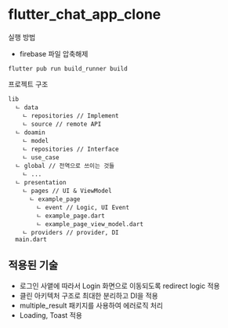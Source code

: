 # flutter_chat_app_clone

실행 방법
- firebase 파일 압축해제

```
flutter pub run build_runner build
```

프로젝트 구조
```
lib
  ㄴ data
    ㄴ repositories // Implement
    ㄴ source // remote API
  ㄴ doamin
    ㄴ model 
    ㄴ repositories // Interface
    ㄴ use_case
  ㄴ global // 전역으로 쓰이는 것들
    ㄴ ...
  ㄴ presentation
    ㄴ pages // UI & ViewModel
      ㄴ example_page
        ㄴ event // Logic, UI Event
        ㄴ example_page.dart
        ㄴ example_page_view_model.dart
    ㄴ providers // provider, DI
  main.dart
```

## 적용된 기술
- 로그인 사앹에 따라서 Login 화면으로 이동되도록 redirect logic 적용
- 클린 아키텍처 구조로 최대한 분리하고 DI을 적용
- multiple_result 패키지를 사용하여 에러로직 처리
- Loading, Toast 적용
